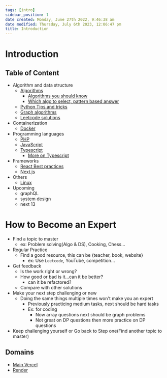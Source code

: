 ```yaml
---
tags: [intro]
sidebar_position: 1
date created: Monday, June 27th 2022, 9:46:38 am
date modified: Thursday, July 6th 2023, 12:06:47 pm
title: Introduction
---
```


# Introduction

## Table of Content

- Algorithm and data structure
	- [Algorithms](Algo/Fundamental%20Algorithms/Algorithm%20analysis.md)
		- [Algorithms you should know](Algo/Fundamental%20Algorithms/Recommendations/Algorithms%20you%20should%20know.md)
		- [Which algo to select, pattern based answer](Algo/Fundamental%20Algorithms/Recommendations/Which%20algo%20to%20select,%20pattern%20based%20answer.md)
	- [Python Tips and tricks](Algo/Python%20Tips%20&%20Tricks/Useful%20Python%20Collections%20module.md)
	- [Graph algorithms](Algo/Tree%20&%20Graph/Tree/Union%20find.md)
	- [Leetcode solutions](Algo/Coding%20Practice/Tree/101%20Symmetric%20Tree.md)
- Containerization
	- [Docker](Containerization/Docker/1.%20General%20step%20to%20dockerizing%20a%20project.md)
- Programming languages
	- [PHP](Programming%20langs/PHP.md)
	- [JavaScript](Programming%20langs/JavaScript/You%20Should%20Know%20JavaScript.md)
	- [Typescript](Programming%20langs/TypeScript/Fundamentals.md)
		- [More on Typescript](Programming%20langs/TypeScript/More%20on%20Typescript.md)
- Frameworks
	- [React Best practices](Frameworks/React/Best%20practices.md)
	- [Next.js](Frameworks/Nextjs/Next%2012/100.%20Intro%20to%20Next.js.md)
- Others
	- [Linux](Linux/Common%20Commands.md)
- Upcoming
	- graphQL
	- system design
	- next 13

# How to Become an Expert

- Find a topic to master
	- ex: Problem solving(Algo & DS), Cooking, Chess…
- Regular Practice
	- Find a good resource, this can be {teacher, book, website}
		- ex: Use `Leetcode`, YouTube, competition…
- Get feedback
	- Is the work right or wrong?
	- How good or bad is it…can it be better?
		- can it be refactored?
	- Compare with other solutions
- Make your next step challenging or new
	- Doing the same things multiple times won't make you an expert
		- Previously practicing medium tasks, next should be hard tasks
		- Ex: for coding
			- Now array questions next should be graph problems
			- Not great on DP questions then more practice on DP questions
- Keep challenging yourself or Go back to Step one(Find another topic to master)

## Domains

- [Main Vercel](https://zekaryas.vercel.app)
- [Render](https://zack.onrender.com)
